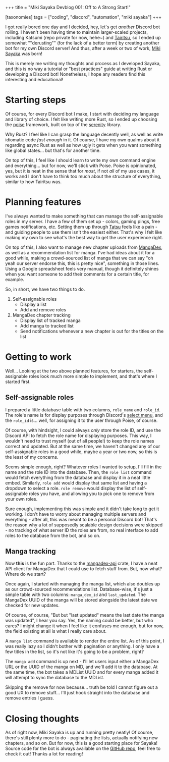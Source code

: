 +++
title = "Miki Sayaka Devblog 001: Off to A Strong Start!"

[taxonomies]
tags = ["coding", "discord", "automation", "miki sayaka"]
+++

I got really bored one day and I decided, hey, let's get *another* Discord bot rolling. I haven't been having time to maintain larger-scaled projects, including Katsumi (repo private for now, hehe~) and [Tairitsu](https://github.com/j1nxie/tairitsu-rs), so I ended up somewhat ""derusting"" (for the lack of a better term) by creating another bot for my own Discord server! And thus, after a week or two of work, [Miki Sayaka](https://gitbub.com/j1xie/mikisayaka) was born!

This is merely me writing my thoughts and process as I developed Sayaka, and this is no way a tutorial or "best practices" guide at writing Rust or developing a Discord bot! Nonetheless, I hope any readers find this interesting and educational!

# Starting steps

Of course, for every Discord bot I make, I start with deciding my language and library of choice. I felt like writing more Rust, so I ended up choosing the [poise](https://github.com/serenity-rs/poise) framework, built on top of the [serenity](https://github.com/serenity-rs/serenity) library.

Why Rust? I feel like I can grasp the language decently well, as well as write idiomatic code *fast enough* in it. Of course, I have my own qualms about it regarding async Rust as well as how ugly it gets when you want something like global states... but that's for another time.

On top of this, I feel like I should learn to write my own command engine and everything... but for now, we'll stick with Poise. Poise is opinionated, yes, but it is neat in the sense that for *most*, if not *all* of my use cases, it works and I don't have to think too much about the structure of everything, similar to how Tairitsu was.

# Planning features

I've always wanted to make something that can manage the self-assignable roles in my server. I have a few of them set up - colors, gaming pings, free games notifications, etc. Setting them up through [Tatsu](https://tatsu.gg) feels like a pain - and guiding people to use them isn't the easiest either. That's why I felt like making my own to see what's the best way to get the user experience right.

On top of this, I also want to manage new chapter uploads from [MangaDex](https://mangadex.org), as well as a recommendation list for manga. I've had ideas about it for a good while, making a crowd-sourced list of manga that we can say "oh yeah our server endorse this, this is pretty nice", something in those lines. Using a Google spreadsheet feels very manual, though it definitely shines when you want someone to add their comments for a certain title, for example.

So, in short, we have two things to do.

1. Self-assignable roles
    - Display a list
    - Add and remove roles
2. MangaDex chapter tracking
    - Display list of tracked manga
    - Add manga to tracked list
    - Send notifications whenever a new chapter is out for the titles on the list

# Getting to work

Well... Looking at the two above planned features, for starters, the self-assignable roles look much more simple to implement, and that's where I started first.

## Self-assignable roles

I prepared a little database table with two columns, `role_name` and `role_id`. The role's name is for display purposes through Discord's [select menu](https://discord.com/developers/docs/interactions/message-components), and the `role_id` is... well, for assigning it to the user through Poise, of course.

Of course, with hindsight, I could always *only* store the role ID, and use the Discord API to fetch the role name for displaying purposes. This way, I wouldn't need to trust myself (out of all people!) to keep the role names correct and updated. But at the same time, we haven't changed any of our self-assignable roles in a good while, maybe a year or two now, so this is the least of my concerns.

Seems simple enough, right? Whatever roles I wanted to setup, I'll fill in the name and the role ID into the database. Then, the `role list` command would fetch everything from the database and display it in a neat little embed. Similarly, `role add` would display that same list and having a dropdown to select a role. `role remove` would display the list of self-assignable roles you have, and allowing you to pick one to remove from your own roles.

Sure enough, implementing this was simple and it didn't take long to get it working. I don't have to worry about managing multiple servers and everything - after all, this was meant to be a personal Discord bot! That's the reason why a lot of supposedly scalable design decisions were skipped - no tracking of what server ID the roles are from, no real interface to add roles to the database from the bot, and so on.

## Manga tracking

Now **this** is the fun part. Thanks to the [mangadex-api](https://crates.io/crates/mangadex-api) crate, I have a neat API client for MangaDex that I could use to fetch stuff from. But, now what? Where do we start?

Once again, I started with managing the manga list, which also doubles up as our crowd-sourced recommendations list. Database-wise, it's just a simple table with two columns: `manga_dex_id` and `last_updated`. The MangaDex UUID of the manga will be stored alongside the latest date we checked for new updates.

Of course, of course, "But but "last updated" means the last date the manga was updated", I hear you say. Yes, the naming could be better, but who cares? I might change it when I feel like it confuses me enough, but for now, the field existing at all is what I really care about.

A `manga list` command is available to render the entire list. As of this point, I was really lazy so I didn't bother with pagination or anything. I only have a few titles in the list, so it's not like it's going to be a problem, right?

The `manga add` command is up next - I'll let users input either a MangaDex URL or the UUID of the manga on MD, and we'll add it to the database. At the same time, the bot takes a MDList UUID and for every manga added it will attempt to sync the database to the MDList.

Skipping the remove for now because... truth be told I cannot figure out a good UX to remove stuff... I'll just hook straight into the database and remove entries I guess.

# Closing thoughts

As of right now, Miki Sayaka is up and running pretty neatly! Of course, there's still plenty more to do - paginating the lists, actually notifying new chapters, and so on. But for now, this is a good starting place for Sayaka! Source code for the bot is always available on the [GitHub repo](https://github.com/j1nxie/mikisayaka), feel free to check it out! Thanks a lot for reading!
